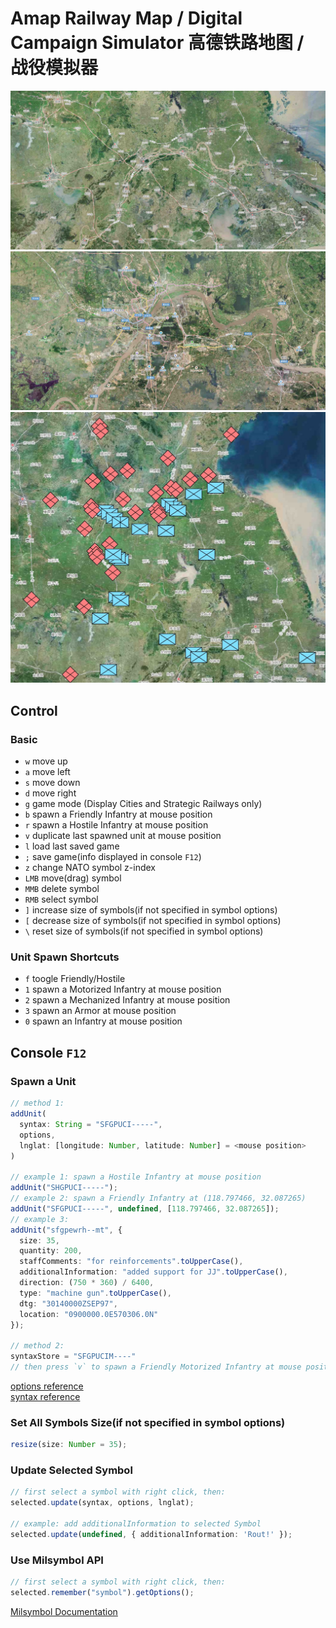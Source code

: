 # Amap Railway Map / Digital Campaign Simulator 高德铁路地图 / 战役模拟器

![](./assets/screenshot1.jpg)
![](./assets/screenshot2.jpg)
![](./assets/screenshot3.jpg)

## Control

### Basic

- `w` move up
- `a` move left
- `s` move down
- `d` move right
- `g` game mode (Display Cities and Strategic Railways only)
- `b` spawn a Friendly Infantry at mouse position
- `r` spawn a Hostile Infantry at mouse position
- `v` duplicate last spawned unit at mouse position
- `l` load last saved game
- `;` save game(info displayed in console `F12`)
- `z` change NATO symbol z-index
- `LMB` move(drag) symbol
- `MMB` delete symbol
- `RMB` select symbol
- `]` increase size of symbols(if not specified in symbol options)
- `[` decrease size of symbols(if not specified in symbol options)
- `\` reset size of symbols(if not specified in symbol options)

### Unit Spawn Shortcuts

- `f` toogle Friendly/Hostile
- `1` spawn a Motorized Infantry at mouse position
- `2` spawn a Mechanized Infantry at mouse position
- `3` spawn an Armor at mouse position
- `0` spawn an Infantry at mouse position

## Console `F12`

### Spawn a Unit

```ts
// method 1:
addUnit(
  syntax: String = "SFGPUCI-----",
  options,
  lnglat: [longitude: Number, latitude: Number] = <mouse position>
)

// example 1: spawn a Hostile Infantry at mouse position
addUnit("SHGPUCI-----");
// example 2: spawn a Friendly Infantry at (118.797466, 32.087265)
addUnit("SFGPUCI-----", undefined, [118.797466, 32.087265]);
// example 3:
addUnit("sfgpewrh--mt", {
  size: 35,
  quantity: 200,
  staffComments: "for reinforcements".toUpperCase(),
  additionalInformation: "added support for JJ".toUpperCase(),
  direction: (750 * 360) / 6400,
  type: "machine gun".toUpperCase(),
  dtg: "30140000ZSEP97",
  location: "0900000.0E570306.0N"
});

// method 2:
syntaxStore = "SFGPUCIM----"
// then press `v` to spawn a Friendly Motorized Infantry at mouse position
```

[options reference](https://www.spatialillusions.com/milsymbol/docs/index.html#mssymbolarg1-arg2--argn)   
[syntax reference](https://spatialillusions.com/unitgenerator/)

### Set All Symbols Size(if not specified in symbol options)

```ts
resize(size: Number = 35);
```

### Update Selected Symbol

```ts
// first select a symbol with right click, then:
selected.update(syntax, options, lnglat);

// example: add additionalInformation to selected Symbol
selected.update(undefined, { additionalInformation: 'Rout!' });
```

### Use Milsymbol API

```ts
// first select a symbol with right click, then:
selected.remember("symbol").getOptions();
```

[Milsymbol Documentation](https://www.spatialillusions.com/milsymbol/docs/index.html)
